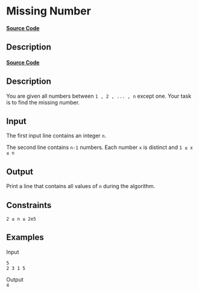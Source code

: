 # Missing Number

#### [Source Code](https://github.com/beephsupreme/cses-rust/blob/master/src/solutions/missing_number.rs)

## Description

#### [Source Code](https://github.com/beephsupreme/cses-rust/blob/master/src/solutions/missing_number.rs)

## Description

You are given all numbers between `1 , 2 , ... , n` except one. Your task is to find the missing number.

## Input

The first input line contains an integer `n`.

The second line contains `n-1` numbers. Each number `x` is distinct and `1 ≤ x ≤ n`

## Output

Print a line that contains all values of `n` during the algorithm.

## Constraints

`2 ≤ n ≤ 2e5`

## Examples

Input

```
5  
2 3 1 5
```

Output  
`4`
